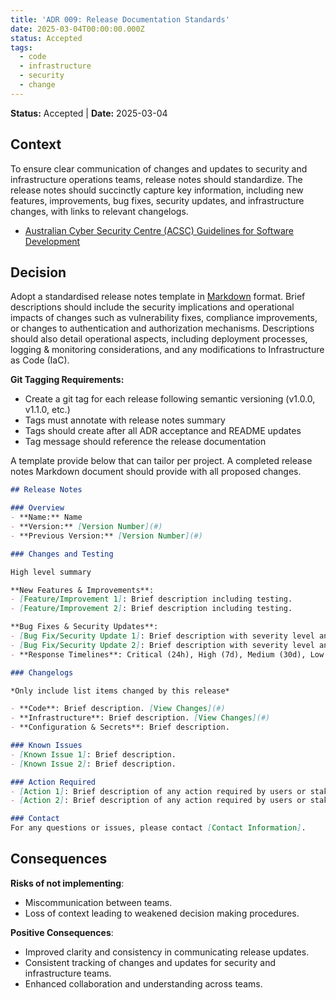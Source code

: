```yaml
---
title: 'ADR 009: Release Documentation Standards'
date: 2025-03-04T00:00:00.000Z
status: Accepted
tags:
  - code
  - infrastructure
  - security
  - change
---
```



**Status:** Accepted \| **Date:** 2025-03-04

## Context

To ensure clear communication of changes and updates to security and
infrastructure operations teams, release notes should standardize. The
release notes should succinctly capture key information, including new
features, improvements, bug fixes, security updates, and infrastructure
changes, with links to relevant changelogs.

- [Australian Cyber Security Centre (ACSC) Guidelines for Software
  Development](https://www.cyber.gov.au/resources-business-and-government/essential-cyber-security/ism/cyber-security-guidelines/guidelines-software-development)

## Decision

Adopt a standardised release notes template in
[Markdown](https://docs.github.com/en/get-started/writing-on-github/getting-started-with-writing-and-formatting-on-github/basic-writing-and-formatting-syntax)
format. Brief descriptions should include the security implications and
operational impacts of changes such as vulnerability fixes, compliance
improvements, or changes to authentication and authorization mechanisms.
Descriptions should also detail operational aspects, including
deployment processes, logging & monitoring considerations, and any
modifications to Infrastructure as Code (IaC).

**Git Tagging Requirements:**

- Create a git tag for each release following semantic versioning
  (v1.0.0, v1.1.0, etc.)
- Tags must annotate with release notes summary
- Tags should create after all ADR acceptance and README updates
- Tag message should reference the release documentation

A template provide below that can tailor per project. A completed
release notes Markdown document should provide with all proposed
changes.

``` markdown
## Release Notes

### Overview
- **Name:** Name
- **Version:** [Version Number](#)
- **Previous Version:** [Version Number](#)

### Changes and Testing

High level summary

**New Features & Improvements**:
- [Feature/Improvement 1]: Brief description including testing.
- [Feature/Improvement 2]: Brief description including testing.

**Bug Fixes & Security Updates**:
- [Bug Fix/Security Update 1]: Brief description with severity level and response timeline.
- [Bug Fix/Security Update 2]: Brief description with severity level and response timeline.
- **Response Timelines**: Critical (24h), High (7d), Medium (30d), Low (90d)

### Changelogs

*Only include list items changed by this release*

- **Code**: Brief description. [View Changes](#)
- **Infrastructure**: Brief description. [View Changes](#)
- **Configuration & Secrets**: Brief description.

### Known Issues
- [Known Issue 1]: Brief description.
- [Known Issue 2]: Brief description.

### Action Required
- [Action 1]: Brief description of any action required by users or stakeholders.
- [Action 2]: Brief description of any action required by users or stakeholders.

### Contact
For any questions or issues, please contact [Contact Information].
```

## Consequences

**Risks of not implementing**:

- Miscommunication between teams.
- Loss of context leading to weakened decision making procedures.

**Positive Consequences**:

- Improved clarity and consistency in communicating release updates.
- Consistent tracking of changes and updates for security and
  infrastructure teams.
- Enhanced collaboration and understanding across teams.
